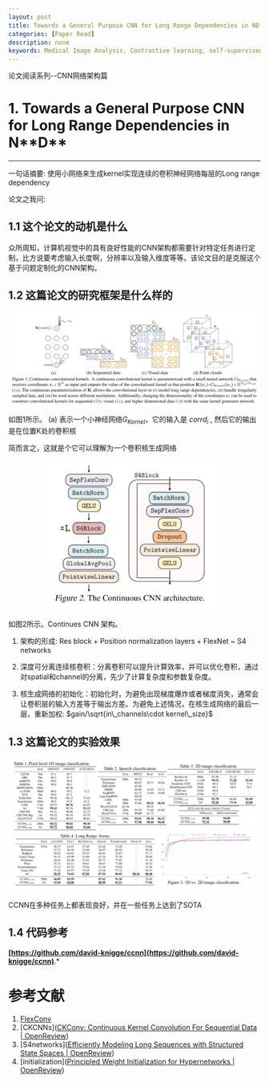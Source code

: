 ```yaml
---
layout: post
title: Towards a General Purpose CNN for Long Range Dependencies in ND
categories: [Paper Read]
description: none
keywords: Medical Image Analysis, Contrastive learning, self-supervised
---
```


论文阅读系列--CNN网络架构篇

# 1. ****Towards a General Purpose CNN for Long Range Dependencies in** N**D****

****

一句话摘要: 使用小网络来生成kernel实现连续的卷积神经网络每层的Long range dependency



论文之我问:

## 1.1 这个论文的动机是什么

众所周知，计算机视觉中的具有良好性能的CNN架构都需要针对特定任务进行定制，比方说要考虑输入长度啊，分辨率以及输入维度等等。该论文目的是克服这个基于问题定制化的CNN架构。


## 1.2 这篇论文的研究框架是什么样的

<center>
    <img src="/images/posts/blog/Paper/1658980563627.jpg" alt="picture not found" style="zoom:70%;" />
    <br>
</center>

如图1所示。 (a) 表示一个小神经网络$G_{Kernel}$，它的输入是 $corrd_{i}$ , 然后它的输出是在位置K处的卷积核



简而言之，这就是个它可以理解为一个卷积核生成网络

<center>
    <img src="/images/posts/blog/Paper/1658988741457.jpg" alt="picture not found" style="zoom:70%;" />
    <br>
</center>

如图2所示。Continues CNN 架构。

1. 架构的形成: Res block + Position normalization layers + FlexNet ~ S4 networks

2. 深度可分离连续核卷积：分离卷积可以提升计算效率，并可以优化卷积，通过对spatial和channel的分离，先少了计算复杂度和参数复杂度。
3. 核生成网络的初始化：初始化时，为避免出现梯度爆炸或者梯度消失，通常会让卷积层的输入方差等于输出方差。为避免上述情况，在核生成网络的最后一层，重新加权: $gain/\sqrt{in\_channels\cdot kernel\_size}$

## 1.3 这篇论文的实验效果

<center>
    <img src="/images/posts/blog/Paper/1658989206591.jpg" alt="picture not found" style="zoom:70%;" />
    <br>
</center>

CCNN在多种任务上都表现良好，并在一些任务上达到了SOTA


## 1.4 代码参考

**[https://github.com/david-knigge/ccnn](https://github.com/david-knigge/ccnn)**.*

# 参考文献

1. [FlexConv](https://openreview.net/forum?id=3jooF27-0Wy)
2. [CKCNNs]([CKConv: Continuous Kernel Convolution For Sequential Data | OpenReview](https://openreview.net/forum?id=8FhxBtXSl0))
3. [S4networks]([Efficiently Modeling Long Sequences with Structured State Spaces | OpenReview](https://openreview.net/forum?id=uYLFoz1vlAC))
4. [initialization]([Principled Weight Initialization for Hypernetworks | OpenReview](https://openreview.net/forum?id=H1lma24tPB))
